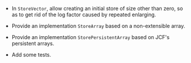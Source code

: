 * In `StoreVector`, allow creating an initial store of size other than zero,
  so as to get rid of the log factor caused by repeated enlarging.

* Provide an implementation `StoreArray` based on a non-extensible array.

* Provide an implementation `StorePersistentArray` based on JCF's persistent
  arrays.

* Add some tests.

